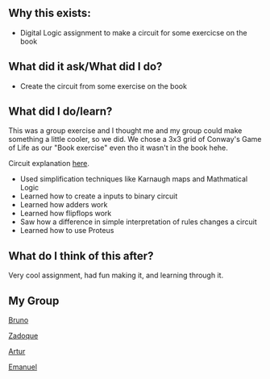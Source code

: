 ## Why this exists:
    
- Digital Logic assignment to make a circuit for some exercicse on the book

## What did it ask/What did I do?

- Create the circuit from some exercise on the book

## What did I do/learn?

This was a group exercise and I thought me and my group could make something a little cooler, so we did.
We chose a 3x3 grid of Conway's Game of Life as our "Book exercise" even tho it wasn't in the book hehe.

Circuit explanation [here]().

- Used simplification techniques like Karnaugh maps and Mathmatical Logic
- Learned how to create a inputs to binary circuit
- Learned how adders work
- Learned how flipflops work
- Saw how a difference in simple interpretation of rules changes a circuit
- Learned how to use Proteus

## What do I think of this after?

Very cool assignment, had fun making it, and learning through it.

## My Group

[Bruno](https://github.com/BMSales)

[Zadoque]()

[Artur]()

[Emanuel]()

